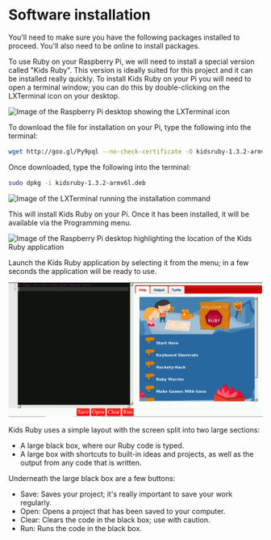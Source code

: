 # Software installation

You'll need to make sure you have the following packages installed to proceed. You'll also need to be online to install packages.

To use Ruby on your Raspberry Pi, we will need to install a special version called "Kids Ruby". This version is ideally suited for this project and it can be installed really quickly. To install Kids Ruby on your Pi you will need to open a terminal window; you can do this by double-clicking on the LXTerminal icon on your desktop.

![Image of the Raspberry Pi desktop showing the LXTerminal icon](images/LX.png)

To download the file for installation on your Pi, type the following into the terminal:

```bash
wget http://goo.gl/Py9pql --no-check-certificate -O kidsruby-1.3.2-armv6l.deb
```

Once downloaded, type the following into the terminal:

```bash
sudo dpkg -i kidsruby-1.3.2-armv6l.deb
```

![Image of the LXTerminal running the installation command](images/1.png)

This will install Kids Ruby on your Pi. Once it has been installed, it will be available via the Programming menu.

![Image of the Raspberry Pi desktop highlighting the location of the Kids Ruby application](images/3.png)

Launch the Kids Ruby application by selecting it from the menu; in a few seconds the application will be ready to use.

![Image of Kids Ruby ready to use](images/4.png)

Kids Ruby uses a simple layout with the screen split into two large sections:

- A large black box, where our Ruby code is typed.
- A large box with shortcuts to built-in ideas and projects, as well as the output from any code that is written.

Underneath the large black box are a few buttons:

- Save: Saves your project; it's really important to save your work regularly.
- Open: Opens a project that has been saved to your computer.
- Clear: Clears the code in the black box; use with caution.
- Run: Runs the code in the black box.
